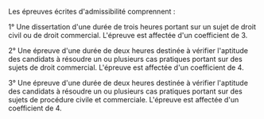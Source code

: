 Les épreuves écrites d'admissibilité comprennent :


1° Une dissertation d'une durée de trois heures portant sur un sujet de droit civil ou de droit commercial. L'épreuve est affectée d'un coefficient de 3.


2° Une épreuve d'une durée de deux heures destinée à vérifier l'aptitude des candidats à résoudre un ou plusieurs cas pratiques portant sur des sujets de droit commercial. L'épreuve est affectée d'un coefficient de 4.


3° Une épreuve d'une durée de deux heures destinée à vérifier l'aptitude des candidats à résoudre un ou plusieurs cas pratiques portant sur des sujets de procédure civile et commerciale. L'épreuve est affectée d'un coefficient de 4.


